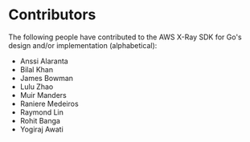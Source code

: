 # Contributors
The following people have contributed to the AWS X-Ray SDK for Go's design and/or implementation (alphabetical):
* Anssi Alaranta
* Bilal Khan
* James Bowman
* Lulu Zhao
* Muir Manders
* Raniere Medeiros
* Raymond Lin
* Rohit Banga
* Yogiraj Awati
